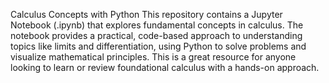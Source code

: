 Calculus Concepts with Python
This repository contains a Jupyter Notebook (.ipynb) that explores fundamental concepts in calculus. 
The notebook provides a practical, code-based approach to understanding topics like limits and differentiation, using Python to solve problems and visualize mathematical principles. 
This is a great resource for anyone looking to learn or review foundational calculus with a hands-on approach.
